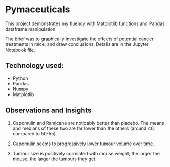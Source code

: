 # Pymaceuticals

This project demonstrates my fluency with Matplotlib functions and Pandas dataframe manipulation. 

The brief was to graphically investigate the effects of potential cancer treatments in mice, and draw conclusions. Details are in the Jupyter Notebook file.

## Technology used:
* Python
* Pandas
* Numpy
* Matplotlib


## Observations and Insights

1) Capomulin and Ramicane are noticably better than placebo. The means and medians of these two are far lower than the others (around 40, compared to 50-55).

2) Capomulin seems to progressively lower tumour volume over time.

3) Tumour size is positively correlated with mouse weight; the larger the mouse, the larger the tumours they get.

